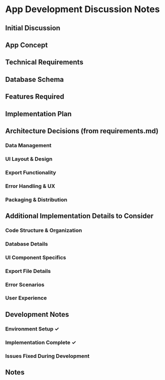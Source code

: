 # App Development Discussion Notes

## Initial Discussion

## App Concept


## Technical Requirements


## Database Schema


## Features Required

## Implementation Plan


## Architecture Decisions (from requirements.md)

### Data Management


### UI Layout & Design


### Export Functionality


### Error Handling & UX


### Packaging & Distribution


## Additional Implementation Details to Consider

### Code Structure & Organization


### Database Details


### UI Component Specifics


### Export File Details


### Error Scenarios


### User Experience


## Development Notes

### Environment Setup ✓


### Implementation Complete ✓


### Issues Fixed During Development


## Notes

